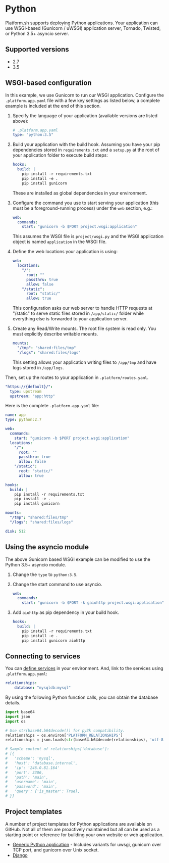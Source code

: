 # Python

Platform.sh supports deploying Python applications. Your application can use
WSGI-based (Gunicorn / uWSGI) application server, Tornado, Twisted, or Python 3.5+ asyncio server.

## Supported versions

* 2.7
* 3.5

## WSGI-based configuration

In this example, we use Gunicorn to run our WSGI application.
Configure the `.platform.app.yaml` file with a few key settings
as listed below, a complete example is included at the end of this section.

1. Specify the language of your application (available versions are listed above):

   ```yaml
   # .platform.app.yaml
   type: "python:3.5"
   ```

2. Build your application with the build hook.
   Assuming you have your pip dependencies stored in `requirements.txt` and
   a `setup.py` at the root of your application folder to execute build steps:

   ```yaml
   hooks:
     build: |
       pip install -r requirements.txt
       pip install -e .
       pip install gunicorn
   ```

   These are installed as global dependencies in your environment.

3. Configure the command you use to start serving your application (this must
   be a foreground-running process) under the `web` section, e.g.:

   ```yaml
   web:
     commands:
       start: "gunicorn -b $PORT project.wsgi:application"
   ```

   This assumes the WSGI file is `project/wsgi.py` and
   the WSGI application object is named `application` in the WSGI file.

4. Define the web locations your application is using:

   ```yaml
   web:
     locations:
       "/":
         root: ""
         passthru: true
         allow: false
       "/static":
         root: "static/"
         allow: true
   ```

   This configuration asks our web server to handle HTTP requests at "/static"
   to serve static files stored in `/app/static/` folder
   while everything else is forwarded to your application server.

5. Create any Read/Write mounts. The root file system is read only.
   You must explicitly describe writable mounts.

   ```yaml
   mounts:
     "/tmp": "shared:files/tmp"
     "/logs": "shared:files/logs"
   ```

   This setting allows your application writing files to `/app/tmp` and
   have logs stored in `/app/logs`.

Then, set up the routes to your application in `.platform/routes.yaml`.

   ```yaml
   "https://{default}/":
     type: upstream
     upstream: "app:http"
   ```

Here is the complete `.platform.app.yaml` file:

```yaml
name: app
type: python:2.7

web:
  commands:
    start: "gunicorn -b $PORT project.wsgi:application"
  locations:
    "/":
      root: ""
      passthru: true
      allow: false
    "/static":
      root: "static/"
      allow: true

hooks:
  build: |
    pip install -r requirements.txt
    pip install -e .
    pip install gunicorn

mounts:
  "/tmp": "shared:files/tmp"
  "/logs": "shared:files/logs"

disk: 512
```

## Using the asyncio module

The above Gunicorn based WSGI example can be modified to
use the Python 3.5+ asyncio module.

1. Change the `type` to `python:3.5`.
2. Change the start command to use asyncio.

   ```yaml
   web:
     commands:
       start: "gunicorn -b $PORT -k gaiohttp project.wsgi:application"
   ```

3. Add `aiohttp` as pip dependency in your build hook.

   ```yaml
   hooks:
     build: |
       pip install -r requirements.txt
       pip install -e .
       pip install gunicorn aiohttp
   ```

## Connecting to services

You can [define services](/configuration/services.md) in your environment.
And, link to the services using `.platform.app.yaml`:

```yaml
relationships:
    database: "mysqldb:mysql"
```

By using the following Python function calls, you can obtain the
database details.

```python
import base64
import json
import os

# Use str(base64.b64decode()) for py3k compatibility.
relationships = os.environ['PLATFORM_RELATIONSHIPS']
relationships = json.loads(str(base64.b64decode(relationships), 'utf-8'))

# Sample content of relationships['database']:
# [{
#   'scheme': 'mysql',
#   'host': 'database.internal',
#   'ip': '246.0.81.164'
#   'port': 3306,
#   'path': 'main',
#   'username': 'main',
#   'password': 'main',
#   'query': {'is_master': True},
# }]
```

## Project templates

A number of project templates for Python applications are available on GitHub.  Not all of them are proactively maintained but all can be used as a starting point or reference for building your own website or web application.

* [Generic Python application](https://github.com/platformsh/platformsh-example-python) - Includes variants for uwsgi, gunicorn over TCP port, and gunicorn over Unix socket.
* [Django](https://github.com/platformsh/platformsh-example-django)
